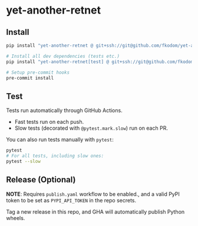 # yet-another-retnet


## Install

```bash
pip install "yet-another-retnet @ git+ssh://git@github.com/fkodom/yet-another-retnet.git"

# Install all dev dependencies (tests etc.)
pip install "yet-another-retnet[test] @ git+ssh://git@github.com/fkodom/yet-another-retnet.git"

# Setup pre-commit hooks
pre-commit install
```


## Test

Tests run automatically through GitHub Actions.
* Fast tests run on each push.
* Slow tests (decorated with `@pytest.mark.slow`) run on each PR.

You can also run tests manually with `pytest`:
```bash
pytest
# For all tests, including slow ones:
pytest --slow
```


## Release (Optional)

**NOTE**: Requires `publish.yaml` workflow to be enabled., and a valid PyPI token to be set as `PYPI_API_TOKEN` in the repo secrets.

Tag a new release in this repo, and GHA will automatically publish Python wheels.

